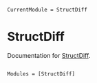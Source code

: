 ```@meta
CurrentModule = StructDiff
```

# StructDiff

Documentation for [StructDiff](https://github.com/theogf/StructDiff.jl).

```@index
```

```@autodocs
Modules = [StructDiff]
```
